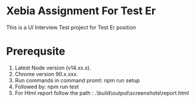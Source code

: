 # Xebia Assignment For Test Er

This is a UI Interview Test project for Test Er position

# Prerequsite
1. Latest Node version (v14.xx.x).
2. Chrome version 90.x.xxx.
3. Run commands in command promt:  npm run setup
4. Followed by: npm run test
5. For Html report follow the path : .\build\output\screenshots\report.html
   
    